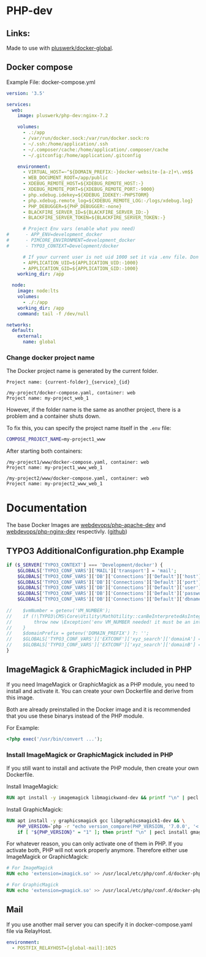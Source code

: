 # PHP-dev

## Links:

Made to use with [pluswerk/docker-global](https://github.com/pluswerk/docker-global).

## Docker compose

Example File: docker-compose.yml

```yaml
version: '3.5'

services:
  web:
    image: pluswerk/php-dev:nginx-7.2

    volumes:
      - .:/app
      - /var/run/docker.sock:/var/run/docker.sock:ro
      - ~/.ssh:/home/application/.ssh
      - ~/.composer/cache:/home/application/.composer/cache
      - ~/.gitconfig:/home/application/.gitconfig

    environment:
      - VIRTUAL_HOST=~^${DOMAIN_PREFIX:-}docker-website-[a-z]+\.vm$$
      - WEB_DOCUMENT_ROOT=/app/public
      - XDEBUG_REMOTE_HOST=${XDEBUG_REMOTE_HOST:-}
      - XDEBUG_REMOTE_PORT=${XDEBUG_REMOTE_PORT:-9000}
      - php.xdebug.idekey=${XDEBUG_IDEKEY:-PHPSTORM}
      - php.xdebug.remote_log=${XDEBUG_REMOTE_LOG:-/logs/xdebug.log}
      - PHP_DEBUGGER=${PHP_DEBUGGER:-none}
      - BLACKFIRE_SERVER_ID=${BLACKFIRE_SERVER_ID:-}
      - BLACKFIRE_SERVER_TOKEN=${BLACKFIRE_SERVER_TOKEN:-}

      # Project Env vars (enable what you need)
#      - APP_ENV=development_docker
#      - PIMCORE_ENVIRONMENT=development_docker
#      - TYPO3_CONTEXT=Development/docker

      # If your current user is not uid 1000 set it via .env file. Don't forget to connect via ./start.sh
      - APPLICATION_UID=${APPLICATION_UID:-1000}
      - APPLICATION_GID=${APPLICATION_GID:-1000}
    working_dir: /app

  node:
    image: node:lts
    volumes:
      - ./:/app
    working_dir: /app
    command: tail -f /dev/null

networks:
  default:
    external:
      name: global
```

### Change docker project name

The Docker project name is generated by the current folder.

```text
Project name: {current-folder}_{service}_{id}

/my-project/docker-compose.yaml, container: web
Project name: my-project_web_1
```

However, if the folder name is the same as another project, there is a problem and a container shuts down.

To fix this, you can specify the project name itself in the ``.env`` file:

```bash
COMPOSE_PROJECT_NAME=my-project1_www
```

After starting both containers:

```text
/my-project1/www/docker-compose.yaml, container: web
Project name: my-project1_www_web_1

/my-project2/www/docker-compose.yaml, container: web
Project name: my-project2_www_web_1
```

# Documentation

The base Docker Images are [webdevops/php-apache-dev] and [webdevops/php-nginx-dev] respectivly. ([github])

[webdevops/php-apache-dev]: https://hub.docker.com/r/webdevops/php-apache-dev
[webdevops/php-nginx-dev]: https://hub.docker.com/r/webdevops/php-nginx-dev
[github]: https://github.com/webdevops/Dockerfile

## TYPO3 AdditionalConfiguration.php Example
```php
if ($_SERVER['TYPO3_CONTEXT'] === 'Development/docker') {
    $GLOBALS['TYPO3_CONF_VARS']['MAIL']['transport'] = 'mail';
    $GLOBALS['TYPO3_CONF_VARS']['DB']['Connections']['Default']['host'] = getenv('typo3DatabaseHost') ?: 'global-db';
    $GLOBALS['TYPO3_CONF_VARS']['DB']['Connections']['Default']['port'] = getenv('typo3DatabasePort') ?: '3306';
    $GLOBALS['TYPO3_CONF_VARS']['DB']['Connections']['Default']['user'] = getenv('typo3DatabaseUsername') ?: 'root';
    $GLOBALS['TYPO3_CONF_VARS']['DB']['Connections']['Default']['password'] = getenv('typo3DatabasePassword') ?: 'root';
    $GLOBALS['TYPO3_CONF_VARS']['DB']['Connections']['Default']['dbname'] = getenv('typo3DatabaseName') ?: 'default_database';
        
//    $vmNumber = getenv('VM_NUMBER');
//    if (!\TYPO3\CMS\Core\Utility\MathUtility::canBeInterpretedAsInteger($vmNumber)) {
//        throw new \Exception('env VM_NUMBER needed! it must be an int!');
//    }
//    $domainPrefix = getenv('DOMAIN_PREFIX') ?: '';
//    $GLOBALS['TYPO3_CONF_VARS']['EXTCONF']['xyz_search']['domainA'] = sprintf('%sproject.de.vm%d.iveins.de', $domainPrefix, $vmNumber);
//    $GLOBALS['TYPO3_CONF_VARS']['EXTCONF']['xyz_search']['domainB'] = sprintf('cn.%sproject.de.vm%d.iveins.de', $domainPrefix, $vmNumber);
}
```

## ImageMagick & GraphicMagick included in PHP

If you need ImageMagick or GraphicMagick as a PHP module, you need to install and activate it.
You can create your own Dockerfile and derive from this image.

Both are already preinstalled in the Docker image and it is recommended that you use these binarys instead of the PHP module.

For Example:

```php
<?php exec('/usr/bin/convert ...');
```

### Install ImageMagick or GraphicMagick included in PHP

If you still want to install and activate the PHP module, then create your own Dockerfile.

Install ImageMagick:

```dockerfile
RUN apt install -y imagemagick libmagickwand-dev && printf "\n" | pecl install imagick
```

Install GraphicMagick:

```dockerfile
RUN apt install -y graphicsmagick gcc libgraphicsmagick1-dev && \
    PHP_VERSION=`php -r "echo version_compare(PHP_VERSION, '7.0.0', '<');";` && \
    if [ "${PHP_VERSION}" = "1" ]; then printf "\n" | pecl install gmagick-1.1.7RC3; else printf "\n" | pecl install gmagick-2.0.5RC1; fi;
```

For whatever reason, you can only activate one of them in PHP. If you activate both, PHP will not work properly anymore.
Therefore either use ImageMagick or GraphicMagick:

```dockerfile
# For ImageMagick
RUN echo 'extension=imagick.so' >> /usr/local/etc/php/conf.d/docker-php-ext-magick.ini;

# For GraphicMagick
RUN echo 'extension=gmagick.so' >> /usr/local/etc/php/conf.d/docker-php-ext-magick.ini;
```

## Mail

If you use another mail server you can specify it in docker-compose.yaml file via RelayHost.

```yaml
environment:
  - POSTFIX_RELAYHOST=[global-mail]:1025
```
